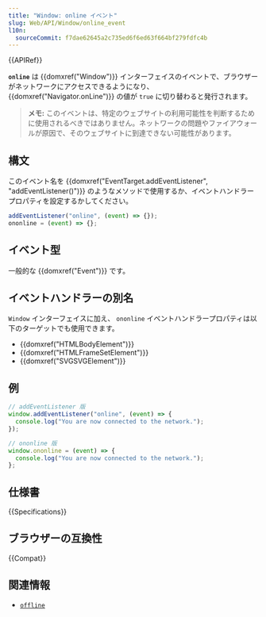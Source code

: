 ```yaml
---
title: "Window: online イベント"
slug: Web/API/Window/online_event
l10n:
  sourceCommit: f7dae62645a2c735ed6f6ed63f664bf279fdfc4b
---
```


{{APIRef}}

**`online`** は {{domxref("Window")}} インターフェイスのイベントで、ブラウザーがネットワークにアクセスできるようになり、 {{domxref("Navigator.onLine")}} の値が `true` に切り替わると発行されます。

> **メモ:** このイベントは、特定のウェブサイトの利用可能性を判断するために使用されるべきではありません。ネットワークの問題やファイアウォールが原因で、そのウェブサイトに到達できない可能性があります。

## 構文

このイベント名を {{domxref("EventTarget.addEventListener", "addEventListener()")}} のようなメソッドで使用するか、イベントハンドラープロパティを設定するかしてください。

```js
addEventListener("online", (event) => {});
ononline = (event) => {};
```

## イベント型

一般的な {{domxref("Event")}} です。

## イベントハンドラーの別名

`Window` インターフェイスに加え、 `ononline` イベントハンドラープロパティは以下のターゲットでも使用できます。

- {{domxref("HTMLBodyElement")}}
- {{domxref("HTMLFrameSetElement")}}
- {{domxref("SVGSVGElement")}}

## 例

```js
// addEventListener 版
window.addEventListener("online", (event) => {
  console.log("You are now connected to the network.");
});

// ononline 版
window.ononline = (event) => {
  console.log("You are now connected to the network.");
};
```

## 仕様書

{{Specifications}}

## ブラウザーの互換性

{{Compat}}

## 関連情報

- [`offline`](/ja/docs/Web/API/Window/offline_event)
